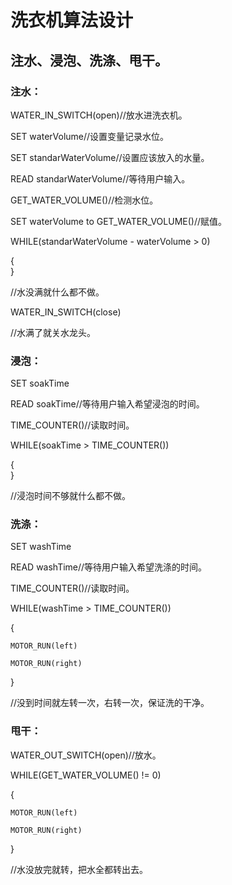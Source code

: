 # 洗衣机算法设计



## 注水、浸泡、洗涤、甩干。			
	

### 注水：	

WATER_IN_SWITCH(open)//放水进洗衣机。		

SET waterVolume//设置变量记录水位。			

SET standarWaterVolume//设置应该放入的水量。		

READ standarWaterVolume//等待用户输入。			

GET_WATER_VOLUME()//检测水位。		

SET waterVolume to GET_WATER_VOLUME()//赋值。		

WHILE(standarWaterVolume - waterVolume > 0)			

{			
}		

//水没满就什么都不做。		

WATER_IN_SWITCH(close)			

//水满了就关水龙头。		

### 浸泡：

SET soakTime				

READ soakTime//等待用户输入希望浸泡的时间。			

TIME_COUNTER()//读取时间。				

WHILE(soakTime > TIME_COUNTER())		

{			
}			

//浸泡时间不够就什么都不做。		

### 洗涤：

SET washTime		

READ washTime//等待用户输入希望洗涤的时间。			

TIME_COUNTER()//读取时间。				

WHILE(washTime > TIME_COUNTER())		

{
    
	MOTOR_RUN(left)			

	MOTOR_RUN(right)			
}

//没到时间就左转一次，右转一次，保证洗的干净。				

### 甩干：

WATER_OUT_SWITCH(open)//放水。			

WHILE(GET_WATER_VOLUME() != 0)				

{			

	MOTOR_RUN(left)			

	MOTOR_RUN(right)	

}			

//水没放完就转，把水全都转出去。